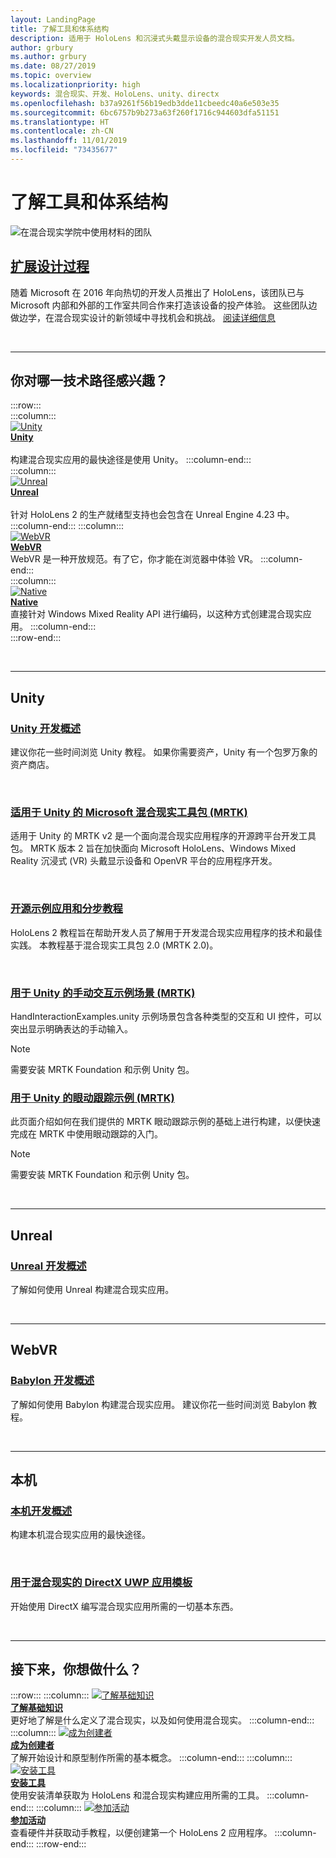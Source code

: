 ```yaml
---
layout: LandingPage
title: 了解工具和体系结构
description: 适用于 HoloLens 和沉浸式头戴显示设备的混合现实开发人员文档。
author: grbury
ms.author: grbury
ms.date: 08/27/2019
ms.topic: overview
ms.localizationpriority: high
keywords: 混合现实、开发、HoloLens、unity、directx
ms.openlocfilehash: b37a9261f56b19edb3dde11cbeedc40a6e503e35
ms.sourcegitcommit: 6bc6757b9b273a63f260f1716c944603dfa51151
ms.translationtype: HT
ms.contentlocale: zh-CN
ms.lasthandoff: 11/01/2019
ms.locfileid: "73435677"
---
```

# <a name="learn-the-tools-and-architecture"></a>了解工具和体系结构


![在混合现实学院中使用材料的团队](images/Development_Hero.png)

## <a name="expand-your-design-processcase-study-expanding-the-design-process-for-mixed-realitymd"></a>[扩展设计过程](case-study-expanding-the-design-process-for-mixed-reality.md)

随着 Microsoft 在 2016 年向热切的开发人员推出了 HoloLens，该团队已与 Microsoft 内部和外部的工作室共同合作来打造该设备的投产体验。 这些团队边做边学，在混合现实设计的新领域中寻找机会和挑战。 [阅读详细信息](case-study-expanding-the-design-process-for-mixed-reality.md)


<br>

---


## <a name="what-technology-path-are-you-interested-in"></a>你对哪一技术路径感兴趣？ 


:::row:::   
    :::column:::    
       [![Unity](images/unity_logo.png)](development.md#unity)<br>
        **[Unity](development.md#unity)**<br>   
        构建混合现实应用的最快途径是使用 Unity。 
    :::column-end:::    
    :::column:::    
        [![Unreal](images/Unreal_logo.png)](development.md#unreal)<br>
         **[Unreal](development.md#unreal)**<br>    
        针对 HoloLens 2 的生产就绪型支持也会包含在 Unreal Engine 4.23 中。    
    :::column-end:::
    :::column:::    
        [![WebVR](images/WebVR_logo.png)](development.md#webvr)<br>
        **[WebVR](development.md#webvr)**<br>
        WebVR 是一种开放规范。有了它，你才能在浏览器中体验 VR。 
    :::column-end:::        
    :::column:::    
        [![Native](images/VisualStudio-small_logo.png)](development.md#native)<br>
        **[Native](development.md#native)**<br> 
        直接针对 Windows Mixed Reality API 进行编码，以这种方式创建混合现实应用。 
    :::column-end:::    
:::row-end:::

<br>

---

## <a name="unity"></a>Unity


### <a name="unity-development-overviewunity-development-overviewmd"></a>[Unity 开发概述](unity-development-overview.md)
建议你花一些时间浏览 Unity 教程。 如果你需要资产，Unity 有一个包罗万象的资产商店。 

<br>

### <a name="microsofts-mixed-reality-toolkit-mrtk-for-unitymrtk-getting-startedmd"></a>[适用于 Unity 的 Microsoft 混合现实工具包 (MRTK)](mrtk-getting-started.md)
适用于 Unity 的 MRTK v2 是一个面向混合现实应用程序的开源跨平台开发工具包。 MRTK 版本 2 旨在加快面向 Microsoft HoloLens、Windows Mixed Reality 沉浸式 (VR) 头戴显示设备和 OpenVR 平台的应用程序开发。

<br>

### <a name="open-source-sample-apps-and-step-by-step-tutorialstutorialsmd"></a>[开源示例应用和分步教程](tutorials.md)
HoloLens 2 教程旨在帮助开发人员了解用于开发混合现实应用程序的技术和最佳实践。 本教程基于混合现实工具包 2.0 (MRTK 2.0)。

<br>

### <a name="hand-interaction-examples-scene-mrtk-for-unityhttpsmicrosoftgithubiomixedrealitytoolkit-unitydocumentationgettingstartedwiththemrtkhtmlopen-and-run-the-handinteractionexamples-scene-in-editor"></a>[用于 Unity 的手动交互示例场景 (MRTK)](https://microsoft.github.io/MixedRealityToolkit-Unity/Documentation/GettingStartedWithTheMRTK.html#open-and-run-the-handinteractionexamples-scene-in-editor)
HandInteractionExamples.unity 示例场景包含各种类型的交互和 UI 控件，可以突出显示明确表达的手动输入。
>[!NOTE]
>需要安装 MRTK Foundation 和示例 Unity 包。

### <a name="eye-tracking-examples-mrtk-for-unityhttpsmicrosoftgithubiomixedrealitytoolkit-unitydocumentationeyetrackingeyetracking_examplesoverviewhtml"></a>[用于 Unity 的眼动跟踪示例 (MRTK)](https://microsoft.github.io/MixedRealityToolkit-Unity/Documentation/EyeTracking/EyeTracking_ExamplesOverview.html)
此页面介绍如何在我们提供的 MRTK 眼动跟踪示例的基础上进行构建，以便快速完成在 MRTK 中使用眼动跟踪的入门。
>[!NOTE]
>需要安装 MRTK Foundation 和示例 Unity 包。

<br>

---

## <a name="unreal"></a>Unreal

### <a name="unreal-development-overviewunreal-development-overviewmd"></a>[Unreal 开发概述](unreal-development-overview.md)
了解如何使用 Unreal 构建混合现实应用。

<br>

---

## <a name="webvr"></a>WebVR    

### <a name="babylon-development-overviewhttpsdocbabylonjscom"></a>[Babylon 开发概述](https://doc.babylonjs.com/)  
了解如何使用 Babylon 构建混合现实应用。 建议你花一些时间浏览 Babylon 教程。

<br>

---

## <a name="native"></a>本机


### <a name="native-development-overviewdirectx-development-overviewmd"></a>[本机开发概述](directx-development-overview.md)
构建本机混合现实应用的最快途径。

<br>

### <a name="directx-uwp-app-templates-for-mixed-realityhttpsmarketplacevisualstudiocomitemsitemnamewindowsmixedrealityteamwindowsmixedrealityapptemplatesvsix"></a>[用于混合现实的 DirectX UWP 应用模板](https://marketplace.visualstudio.com/items?itemName=WindowsMixedRealityteam.WindowsMixedRealityAppTemplatesVSIX)
开始使用 DirectX 编写混合现实应用所需的一切基本东西。

<br>

---


## <a name="what-would-you-like-to-do-next"></a>接下来，你想做什么？


:::row:::
    :::column:::
       [![了解基础知识](images/icon-lightbulb.jpg)](index.md#understand-the-basics)<br>
        **[了解基础知识](index.md#understand-the-basics)**<br>
        更好地了解是什么定义了混合现实，以及如何使用混合现实。
    :::column-end:::
    :::column:::
        [![成为创建者](images/icon-design.jpg)](design.md)<br>
         **[成为创建者](design.md)**<br>
        了解开始设计和原型制作所需的基本概念。
    :::column-end:::
    :::column:::
        [![安装工具](images/icon-developer.jpg)](install-the-tools.md)<br>
         **[安装工具](install-the-tools.md)**<br>
        使用安装清单获取为 HoloLens 和混合现实构建应用所需的工具。
    :::column-end:::
    :::column:::
        [![参加活动](images/icon-calendar.jpg)](sf-academy-events.md)<br>
         **[参加活动](sf-academy-events.md)**<br>
        查看硬件并获取动手教程，以便创建第一个 HoloLens 2 应用程序。
    :::column-end:::
:::row-end:::


<br>

<br>
